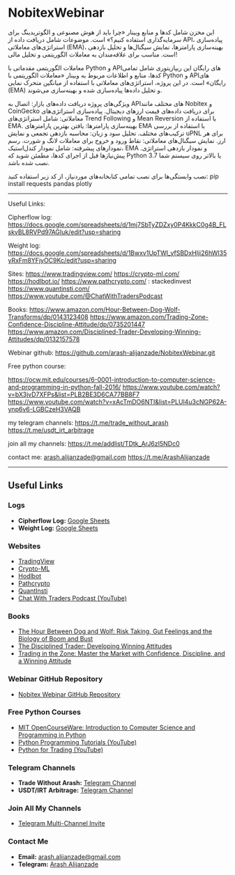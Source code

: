 # NobitexWebinar
این مخزن شامل کدها و منابع وبینار «چرا باید از هوش مصنوعی و الگوتریدینگ برای سرمایه‌گذاری استفاده کنیم؟» است. موضوعات شامل دریافت داده از API، پیاده‌سازی استراتژی‌های معاملاتی (EMA)، بهینه‌سازی پارامترها، نمایش سیگنال‌ها و تحلیل بازدهی است. مناسب برای علاقه‌مندان به معاملات الگوریتمی و تحلیل مالی!

معاملات الگوریتمی مقدماتی با Python و APIهای رایگان
این ریپازیتوری شامل تمامی کدها، منابع و اطلاعات مربوط به وبینار «معاملات الگوریتمی با Python و APIهای رایگان» است. در این پروژه، استراتژی‌های معاملاتی با استفاده از میانگین متحرک نمایی (EMA) و تحلیل داده‌ها پیاده‌سازی شده و بهینه‌سازی می‌شوند.

ویژگی‌های پروژه
دریافت داده‌های بازار: اتصال به APIهای مختلف مانند Nobitex و CoinGecko برای دریافت داده‌های قیمت ارزهای دیجیتال.
پیاده‌سازی استراتژی‌های معاملاتی: شامل استراتژی‌های Trend Following و Mean Reversion با استفاده از EMA.
بهینه‌سازی پارامترها: یافتن بهترین پارامترهای EMA با استفاده از بررسی ترکیب‌های مختلف.
تحلیل سود و زیان: محاسبه بازدهی تجمعی و نمایش uPNL برای هر ارز.
نمایش سیگنال‌های معاملاتی: نقاط ورود و خروج برای معاملات لانگ و شورت.
رسم نمودارهای پیشرفته: شامل نمودار کندل‌استیک، EMA و نمودار بازدهی استراتژی.
پیش‌نیازها
قبل از اجرای کدها، مطمئن شوید که Python 3.7 یا بالاتر روی سیستم شما نصب شده باشد.

نصب وابستگی‌ها
برای نصب تمامی کتابخانه‌های موردنیاز، از کد زیر استفاده کنید:
pip install requests pandas plotly


---------------------------

Useful Links:

Cipherflow log:
  https://docs.google.com/spreadsheets/d/1mj7SbTyZDZxy0P4KkkC0g4B_FLskvBL8RVPd97AGIuk/edit?usp=sharing

Weight log:
  https://docs.google.com/spreadsheets/d/1Bwxv1UpTWI_yfSBDxHIji26hWI35yRxFm8YFjyOC9Kc/edit?usp=sharing

Sites:
  https://www.tradingview.com/
  https://crypto-ml.com/
  https://hodlbot.io/
  https://www.pathcrypto.com/ : stackedinvest
  https://www.quantinsti.com/
  https://www.youtube.com/@ChatWithTradersPodcast

Books: 
  https://www.amazon.com/Hour-Between-Dog-Wolf-Transforms/dp/0143123408
  https://www.amazon.com/Trading-Zone-Confidence-Discipline-Attitude/dp/0735201447
  https://www.amazon.com/Disciplined-Trader-Developing-Winning-Attitudes/dp/0132157578

Webinar github:
  https://github.com/arash-alijanzade/NobitexWebinar.git

Free python course:

  https://ocw.mit.edu/courses/6-0001-introduction-to-computer-science-and-programming-in-python-fall-2016/
  https://www.youtube.com/watch?v=bX3jvD7XFPs&list=PLB2BE3D6CA77BB8F7
  https://www.youtube.com/watch?v=xAcTmDO6NTI&list=PLUl4u3cNGP62A-ynp6v6-LGBCzeH3VAQB

my telegram channels:
  https://t.me/trade_without_arash
  https://t.me/usdt_irt_arbitrage

join all my channels:
  https://t.me/addlist/TDtk_ArJ6zI5NDc0

contact me:
  arash.alijanzade@gmail.com
  https://t.me/ArashAlijanzade


-----------------------------------

## Useful Links

### Logs
- **Cipherflow Log:** [Google Sheets](https://docs.google.com/spreadsheets/d/1mj7SbTyZDZxy0P4KkkC0g4B_FLskvBL8RVPd97AGluk/edit?usp=sharing)
- **Weight Log:** [Google Sheets](https://docs.google.com/spreadsheets/d/1Bwxv1UpTWI_yfSBDxHJij26hWI35yRxFm8YFjyOC9Kc/edit?usp=sharing)

### Websites
- [TradingView](https://www.tradingview.com/)
- [Crypto-ML](https://crypto-ml.com/)
- [Hodlbot](https://hodlbot.io/)
- [Pathcrypto](https://www.pathcrypto.com/)
- [QuantInsti](https://www.quantinsti.com/)
- [Chat With Traders Podcast (YouTube)](https://www.youtube.com/@ChatWithTradersPodcast)

### Books
- [The Hour Between Dog and Wolf: Risk Taking, Gut Feelings and the Biology of Boom and Bust](https://www.amazon.com/Hour-Between-Dog-Wolf-Transforms/dp/0143123408)
- [The Disciplined Trader: Developing Winning Attitudes](https://www.amazon.com/Disciplined-Trader-Developing-Winning-Attitudes/dp/0132157578)
- [Trading in the Zone: Master the Market with Confidence, Discipline, and a Winning Attitude](https://www.amazon.com/Trading-Zone-Confidence-Discipline-Attitude/dp/0735201447)

### Webinar GitHub Repository
- [Nobitex Webinar GitHub Repository](https://github.com/arash-alijanzade/NobitexWebinar.git)

### Free Python Courses
- [MIT OpenCourseWare: Introduction to Computer Science and Programming in Python](https://ocw.mit.edu/courses/6-0001-introduction-to-computer-science-and-programming-in-python-fall-2016/)
- [Python Programming Tutorials (YouTube)](https://www.youtube.com/watch?v=bX3jvD7XFPs&list=PL2B2E3D6CA77BB8F7)
- [Python for Trading (YouTube)](https://www.youtube.com/watch?v=xAcTmDO6NTI&list=PLUI4u3cNGP62A-ynp6v6-LGBCzeH3VAQB)

### Telegram Channels
- **Trade Without Arash:** [Telegram Channel](https://t.me/trade_without_arash)
- **USDT/IRT Arbitrage:** [Telegram Channel](https://t.me/usdt_irt_arbitrage)

### Join All My Channels
- [Telegram Multi-Channel Invite](https://t.me/addlist/TDtk_ArJ6zl5NDc0)

### Contact Me
- **Email:** arash.alijanzade@gmail.com
- **Telegram:** [Arash Alijanzade](https://t.me/ArashAlijanzade)
